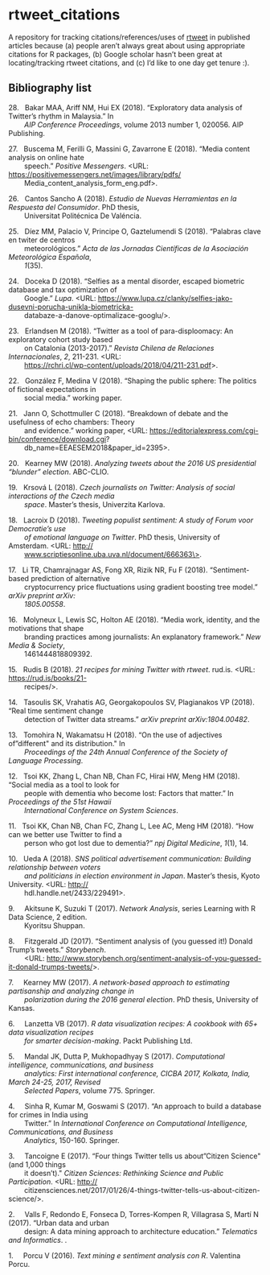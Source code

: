 
# rtweet\_citations

A repository for tracking citations/references/uses of
[rtweet](http://rtweet.info) in published articles because (a) people
aren’t always great about using appropriate citations for R packages,
(b) Google scholar hasn’t been great at locating/tracking rtweet
citations, and (c) I’d like to one day get tenure :).

## Bibliography list

<span>28.</span>   Bakar MAA, Ariff NM, Hui EX (2018). “Exploratory data
analysis of Twitter’s rhythm in Malaysia.” In<br>        *AIP Conference
Proceedings*, volume 2013 number 1, 020056. AIP Publishing.

<span>27.</span>   Buscema M, Ferilli G, Massini G, Zavarrone E (2018).
“Media content analysis on online hate<br>        speech.” *Positive
Messengers*. \<URL:
<https://positivemessengers.net/images/library/pdfs/><br>        Media\_content\_analysis\_form\_eng.pdf\>.

<span>26.</span>   Cantos Sancho A (2018). *Estudio de Nuevas
Herramientas en la Respuesta del Consumidor*. PhD
thesis,<br>        Universitat Politécnica De Valéncia.

<span>25.</span>   Díez MM, Palacio V, Principe O, Gaztelumendi S
(2018). “Palabras clave en twiter de centros<br>        meteorológicos.”
*Acta de las Jornadas Científicas de la Asociación Meteorológica
Española*,<br>        *1*(35).

<span>24.</span>   Doceka D (2018). “Selfies as a mental disorder,
escaped biometric database and tax optimization of<br>        Google.”
*Lupa*. \<URL:
<https://www.lupa.cz/clanky/selfies-jako-dusevni-porucha-unikla-biometricka-><br>        databaze-a-danove-optimalizace-googlu/\>.

<span>23.</span>   Erlandsen M (2018). “Twitter as a tool of
para-disploomacy: An exploratory cohort study based<br>        on
Catalonia (2013-2017).” *Revista Chilena de Relaciones Internacionales*,
*2*, 211-231.
\<URL:<br>        <https://rchri.cl/wp-content/uploads/2018/04/211-231.pdf>\>.

<span>22.</span>   González F, Medina V (2018). “Shaping the public
sphere: The politics of fictional expectations in<br>        social
media.” working paper.

<span>21.</span>   Jann O, Schottmuller C (2018). “Breakdown of debate
and the usefulness of echo chambers: Theory<br>        and evidence.”
working paper, \<URL:
<https://editorialexpress.com/cgi-bin/conference/download.cgi>?<br>        db\_name=EEAESEM2018\&paper\_id=2395\>.

<span>20.</span>   Kearney MW (2018). *Analyzing tweets about the 2016
US presidential “blunder” election*. ABC-CLIO.

<span>19.</span>   Krsová L (2018). *Czech journalists on Twitter:
Analysis of social interactions of the Czech media<br>        space*.
Master’s thesis, Univerzita Karlova.

<span>18.</span>   Lacroix D (2018). *Tweeting populist sentiment: A
study of Forum voor Democratie’s use<br>        of emotional language on
Twitter*. PhD thesis, University of Amsterdam. \<URL:
<http://><br>        www.scriptiesonline.uba.uva.nl/document/666363\>.

<span>17.</span>   Li TR, Chamrajnagar AS, Fong XR, Rizik NR, Fu F
(2018). “Sentiment-based prediction of
alternative<br>        cryptocurrency price fluctuations using
gradient boosting tree model.” *arXiv preprint
arXiv:<br>        1805.00558*.

<span>16.</span>   Molyneux L, Lewis SC, Holton AE (2018). “Media work,
identity, and the motivations that shape<br>        branding practices
among journalists: An explanatory framework.” *New Media &
Society*,<br>        1461444818809392.

<span>15.</span>   Rudis B (2018). *21 recipes for mining Twitter with
rtweet*. rud.is. \<URL:
<https://rud.is/books/21-><br>        recipes/\>.

<span>14.</span>   Tasoulis SK, Vrahatis AG, Georgakopoulos SV,
Plagianakos VP (2018). “Real time sentiment change<br>        detection
of Twitter data streams.” *arXiv preprint arXiv:1804.00482*.

<span>13.</span>   Tomohira N, Wakamatsu H (2018). “On the use of
adjectives of”different" and its distribution."
In<br>        *Proceedings of the 24th Annual Conference of the
Society of Language Processing*.

<span>12.</span>   Tsoi KK, Zhang L, Chan NB, Chan FC, Hirai HW, Meng HM
(2018). “Social media as a tool to look for<br>        people with
dementia who become lost: Factors that matter.” In *Proceedings of the
51st Hawaii<br>        International Conference on System Sciences*.

<span>11.</span>   Tsoi KK, Chan NB, Chan FC, Zhang L, Lee AC, Meng HM
(2018). “How can we better use Twitter to find a<br>        person who
got lost due to dementia?” *npj Digital Medicine*, *1*(1), 14.

<span>10.</span>   Ueda A (2018). *SNS political advertisement
communication: Building relationship between voters<br>        and
politicians in election environment in Japan*. Master’s thesis, Kyoto
University. \<URL: <http://><br>        hdl.handle.net/2433/229491\>.

<span>9.</span>     Akitsune K, Suzuki T (2017). *Network Analysis*,
series Learning with R Data Science, 2 edition.<br>        Kyoritsu
Shuppan.

<span>8.</span>     Fitzgerald JD (2017). “Sentiment analysis of (you
guessed it\!) Donald Trump’s tweets.” *Storybench*.<br>        \<URL:
<http://www.storybench.org/sentiment-analysis-of-you-guessed-it-donald-trumps-tweets/>\>.

<span>7.</span>     Kearney MW (2017). *A network-based approach to
estimating partisanship and analyzing change in<br>        polarization
during the 2016 general election*. PhD thesis, University of Kansas.

<span>6.</span>     Lanzetta VB (2017). *R data visualization recipes: A
cookbook with 65+ data visualization recipes<br>        for smarter
decision-making*. Packt Publishing Ltd.

<span>5.</span>     Mandal JK, Dutta P, Mukhopadhyay S (2017).
*Computational intelligence, communications, and
business<br>        analytics: First international conference,
CICBA 2017, Kolkata, India, March 24-25, 2017,
Revised<br>        Selected Papers*, volume 775. Springer.

<span>4.</span>     Sinha R, Kumar M, Goswami S (2017). “An approach to
build a database for crimes in India using<br>        Twitter.” In
*International Conference on Computational Intelligence, Communications,
and Business<br>        Analytics*, 150-160. Springer.

<span>3.</span>     Tancoigne E (2017). “Four things Twitter tells us
about”Citizen Science" (and 1,000 things<br>        it doesn’t)."
*Citizen Sciences: Rethinking Science and Public Participation*. \<URL:
<http://><br>        citizensciences.net/2017/01/26/4-things-twitter-tells-us-about-citizen-science/\>.

<span>2.</span>     Valls F, Redondo E, Fonseca D, Torres-Kompen R,
Villagrasa S, Martí N (2017). “Urban data and urban<br>        design: A
data mining approach to architecture education.” *Telematics and
Informatics*. .

<span>1.</span>     Porcu V (2016). *Text mining e sentiment analysis
con R*. Valentina Porcu.
